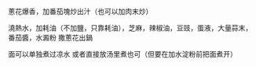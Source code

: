 蔥花爆香，加番茄塊炒出汁（也可以加肉末炒）

澆熱水，加耗油（不加鹽，只靠耗油），芝麻，辣椒油，豆豉，蛋液，大量蒜末，番茄醬，水澱粉
撒蔥花出鍋

面可以单独煮过凉水 或者直接放汤里煮也可（但要在加水淀粉前把面煮开）
